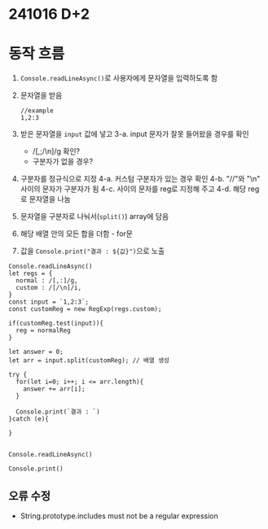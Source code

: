 # 241016 D+2

# 동작 흐름

1. `Console.readLineAsync()`로 사용자에게 문자열을 입력하도록 함

2. 문자열을 받음
   ```
   //example
   1,2:3
   ```
3. 받은 문자열을 `input` 값에 넣고
   3-a. input 문자가 잘못 들어왔을 경우를 확인

   - /[,;/\n]/g 확인?
   - 구분자가 없을 경우?

4. 구분자를 정규식으로 지정
   4-a. 커스텀 구분자가 있는 경우 확인
   4-b. "//"와 "\n" 사이의 문자가 구분자가 됨
   4-c. 사이의 문자를 reg로 지정해 주고
   4-d. 해당 reg로 문자열을 나눔

5. 문자열을 구분자로 나눠서(`split()`) array에 담음
6. 해당 배열 안의 모든 합을 더함 - for문
7. 값을 `Console.print("결과 : ${값}")`으로 노출

```
Console.readLineAsync()
let regs = {
  normal : /[,:]/g,
  custom : /[/\n]/i,
}
const input = `1,2:3`;
const customReg = new RegExp(regs.custom);

if(customReg.test(input)){
  reg = normalReg
}

let answer = 0;
let arr = input.split(customReg); // 배열 생성

try {
  for(let i=0; i++; i <= arr.length){
    answer += arr[i];
  }

  Console.print(`결과 : `)
}catch (e){

}


```

`Console.readLineAsync()`

`Console.print()`

## 오류 수정

- String.prototype.includes must not be a regular expression
